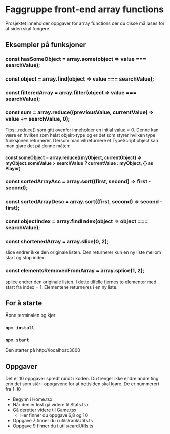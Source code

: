 # Faggruppe front-end array functions

Prosjektet inneholder oppgaver for array functions der du
disse må løses for at siden skal fungere.

## Eksempler på funksjoner

### const hasSomeObject = array.some(object => value === searchValue);
### const object = array.find(object => value === searchValue);
### const filteredArray = array.filter(object => value === searchValue);
### const sum = array.reduce((previousValue, currentValue) => value += searchValue, 0);
Tips: .reduce() som gitt ovenfor inneholder en initial value = 0. Denne kan være en hvilken
som helst objekt-type og er det som styrer hvilken type funksjonen returnerer. 
Dersom man vil returnere et TypeScript object kan man gjøre det på denne måten:
#### const someObject = array.reduce((myObject, currentObject) => myObject.someValue > searchValue ? currentValue : myObject, {} as Player)
### const sortedArrayAsc = array.sort((first, second) => first - second);
### const sortedArrayDesc = array.sort((first, second) => second - first);
### const objectIndex = array.findIndex(object => object === searchValue);
### const shortenedArray = array.slice(0, 2);
slice endrer ikke den originale listen. Den returnerer kun en ny liste mellom start og stop index
### const elementsRemovedFromArray = array.splice(1, 2);
splice endrer den originale listen. I dette tilfelle fjernes to elementer med start fra index = 1.
Elementene returneres i en ny liste. 

## For å starte
Åpne terminalen og kjør
### `npm install`
### `npm start`

Den starter på http://localhost:3000


## Oppgaver
Det er 10 oppgaver spredt rundt i koden. Du trenger ikke endre andre ting
enn det som står i oppgavene for at nettsiden skal kjøre. De er nummerert fra 
1-10

- Begynn i Home.tsx
- Når den er løst gå videre til Stats.tsx
- Gå deretter videre til Game.tsx
    - Her finner du oppgave 6,8 og 10
- Oppgave 7 finner du i utils/rankUtils.ts
- Oppgave 9 finner du i utils/cardUtils.ts

